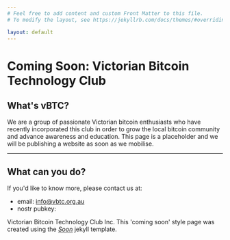 ```yaml
---
# Feel free to add content and custom Front Matter to this file.
# To modify the layout, see https://jekyllrb.com/docs/themes/#overriding-theme-defaults

layout: default
---
```


# Coming Soon: Victorian Bitcoin Technology Club

## What's vBTC?

We are a group of passionate Victorian bitcoin enthusiasts who have recently incorporated this club in order to grow the local bitcoin community and advance awareness and education. This page is a placeholder and we will be publishing a website as soon as we mobilise.

***

## What can you do?

If you'd like to know more, please contact us at:
- email: info@vbtc.org.au
- nostr pubkey: 

Victorian Bitcoin Technology Club Inc. 
This 'coming soon' style page was created using the [_Soon_](https://github.com/YJPL/soon/) jekyll template.
